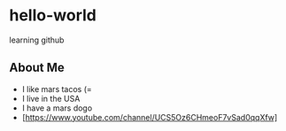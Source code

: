 # hello-world
learning github

## About Me
* I like mars tacos (=
*  I live in the USA
* I have a mars dogo
* [https://www.youtube.com/channel/UCS5Oz6CHmeoF7vSad0qqXfw]


